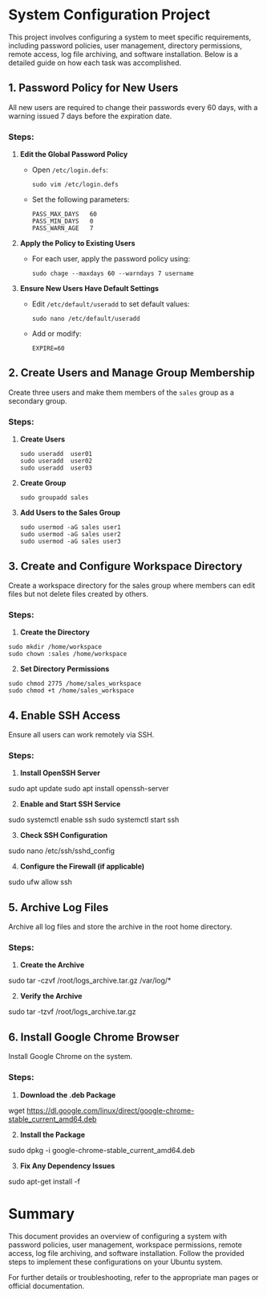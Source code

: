 # System Configuration Project

This project involves configuring a system to meet specific requirements, including password policies, user management, directory permissions, remote access, log file archiving, and software installation. Below is a detailed guide on how each task was accomplished.

## 1. Password Policy for New Users

All new users are required to change their passwords every 60 days, with a warning issued 7 days before the expiration date.

### Steps:
1. **Edit the Global Password Policy**
   - Open `/etc/login.defs`:
     ```
     sudo vim /etc/login.defs
     ```
   - Set the following parameters:
     ```
     PASS_MAX_DAYS   60
     PASS_MIN_DAYS   0
     PASS_WARN_AGE   7
     ```

2. **Apply the Policy to Existing Users**
   - For each user, apply the password policy using:
     ```
     sudo chage --maxdays 60 --warndays 7 username
     ```

3. **Ensure New Users Have Default Settings**
   - Edit `/etc/default/useradd` to set default values:
     ```
     sudo nano /etc/default/useradd
     ```
   - Add or modify:
     ```
     EXPIRE=60
     ```

## 2. Create Users and Manage Group Membership

Create three users and make them members of the `sales` group as a secondary group.

### Steps:
1. **Create Users**
   ```
   sudo useradd  user01
   sudo useradd  user02
   sudo useradd  user03

2. **Create Group**
    ```
    sudo groupadd sales

3. **Add Users to the Sales Group**
    ```
    sudo usermod -aG sales user1
    sudo usermod -aG sales user2
    sudo usermod -aG sales user3

## 3. Create and Configure Workspace Directory

Create a workspace directory for the sales group where members can edit files but not delete files created by others.

### Steps:
1. **Create the Directory**
```
sudo mkdir /home/workspace
sudo chown :sales /home/workspace
```

2. **Set Directory Permissions**
```
sudo chmod 2775 /home/sales_workspace
sudo chmod +t /home/sales_workspace
```

## 4. Enable SSH Access

Ensure all users can work remotely via SSH.

### Steps:
1. **Install OpenSSH Server**

sudo apt update
sudo apt install openssh-server


2. **Enable and Start SSH Service**

sudo systemctl enable ssh
sudo systemctl start ssh

3. **Check SSH Configuration**

sudo nano /etc/ssh/sshd_config

4. **Configure the Firewall (if applicable)**

sudo ufw allow ssh

## 5. Archive Log Files

Archive all log files and store the archive in the root home directory.

### Steps:
1. **Create the Archive**

sudo tar -czvf /root/logs_archive.tar.gz /var/log/*

2. **Verify the Archive**

sudo tar -tzvf /root/logs_archive.tar.gz

## 6. Install Google Chrome Browser

Install Google Chrome on the system.

### Steps:
1. **Download the .deb Package**

wget https://dl.google.com/linux/direct/google-chrome-stable_current_amd64.deb

2. **Install the Package**

sudo dpkg -i google-chrome-stable_current_amd64.deb

3. **Fix Any Dependency Issues**

sudo apt-get install -f


# Summary
This document provides an overview of configuring a system with password policies, user management, workspace permissions, remote access, log file archiving, and software installation. Follow the provided steps to implement these configurations on your Ubuntu system.

For further details or troubleshooting, refer to the appropriate man pages or official documentation.